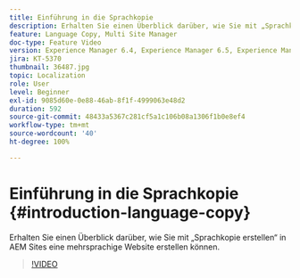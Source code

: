 ```yaml
---
title: Einführung in die Sprachkopie
description: Erhalten Sie einen Überblick darüber, wie Sie mit „Sprachkopie erstellen“ in AEM Sites eine mehrsprachige Website erstellen können
feature: Language Copy, Multi Site Manager
doc-type: Feature Video
version: Experience Manager 6.4, Experience Manager 6.5, Experience Manager as a Cloud Service
jira: KT-5370
thumbnail: 36487.jpg
topic: Localization
role: User
level: Beginner
exl-id: 9085d60e-0e88-46ab-8f1f-4999063e48d2
duration: 592
source-git-commit: 48433a5367c281cf5a1c106b08a1306f1b0e8ef4
workflow-type: tm+mt
source-wordcount: '40'
ht-degree: 100%

---
```


# Einführung in die Sprachkopie {#introduction-language-copy}

Erhalten Sie einen Überblick darüber, wie Sie mit „Sprachkopie erstellen“ in AEM Sites eine mehrsprachige Website erstellen können.

>[!VIDEO](https://video.tv.adobe.com/v/36487?quality=12&learn=on)
